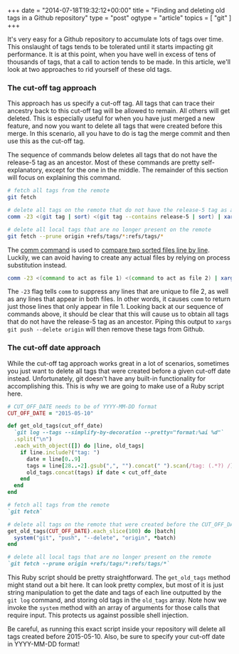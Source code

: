 +++
date = "2014-07-18T19:32:12+00:00"
title = "Finding and deleting old tags in a Github repository"
type = "post"
ogtype = "article"
topics = [ "git" ]
+++

It's very easy for a Github repository to accumulate lots of tags over time. This onslaught of tags tends to be tolerated until it starts impacting git performance. It is at this point, when you have well in excess of tens of thousands of tags, that a call to action tends to be made. In this article, we'll look at two approaches to rid yourself of these old tags.

### The cut-off tag approach

This approach has us specify a cut-off tag. All tags that can trace their ancestry back to this cut-off tag will be allowed to remain. All others will get deleted. This is especially useful for when you have just merged a new feature, and now you want to delete all tags that were created before this merge. In this scenario, all you have to do is tag the merge commit and then use this as the cut-off tag.

The sequence of commands below deletes all tags that do not have the release-5 tag as an ancestor. Most of these commands are pretty self-explanatory, except for the one in the middle. The remainder of this section will focus on explaining this command.

```bash
# fetch all tags from the remote
git fetch

# delete all tags on the remote that do not have the release-5 tag as an ancestor
comm -23 <(git tag | sort) <(git tag --contains release-5 | sort) | xargs git push --delete origin

# delete all local tags that are no longer present on the remote
git fetch --prune origin +refs/tags/*:refs/tags/*
```

The [comm command](http://linux.die.net/man/1/comm) is used to [compare two sorted files line by line](http://www.unixcl.com/2009/08/linux-comm-command-brief-tutorial.html). Luckily, we can avoid having to create any actual files by relying on process substitution instead.

```bash
comm -23 <(command to act as file 1) <(command to act as file 2) | xargs git push --delete origin
```

The `-23` flag tells `comm` to suppress any lines that are unique to file 2, as well as any lines that appear in both files. In other words, it causes `comm` to return just those lines that only appear in file 1. Looking back at our sequence of commands above, it should be clear that this will cause us to obtain all tags that do not have the release-5 tag as an ancestor. Piping this output to `xargs git push --delete origin` will then remove these tags from Github.

### The cut-off date approach

While the cut-off tag approach works great in a lot of scenarios, sometimes you just want to delete all tags that were created before a given cut-off date instead. Unfortunately, git doesn't have any built-in functionality for accomplishing this. This is why we are going to make use of a Ruby script here.

```ruby
# CUT_OFF_DATE needs to be of YYYY-MM-DD format
CUT_OFF_DATE = "2015-05-10"

def get_old_tags(cut_off_date)  
  `git log --tags --simplify-by-decoration --pretty="format:%ai %d"`
  .split("\n")
  .each_with_object([]) do |line, old_tags|
    if line.include?("tag: ")
      date = line[0..9]
      tags = line[28..-2].gsub(",", "").concat(" ").scan(/tag: (.*?) /).flatten
      old_tags.concat(tags) if date < cut_off_date
    end
  end
end

# fetch all tags from the remote
`git fetch`

# delete all tags on the remote that were created before the CUT_OFF_DATE
get_old_tags(CUT_OFF_DATE).each_slice(100) do |batch|
  system("git", "push", "--delete", "origin", *batch)
end

# delete all local tags that are no longer present on the remote
`git fetch --prune origin +refs/tags/*:refs/tags/*`
```

This Ruby script should be pretty straightforward. The `get_old_tags` method might stand out a bit here. It can look pretty complex, but most of it is just string manipulation to get the date and tags of each line outputted by the `git log` command, and storing old tags in the `old_tags` array. Note how we invoke the `system` method with an array of arguments for those calls that require input. This protects us against possible shell injection.

Be careful, as running this exact script inside your repository will delete all tags created before 2015-05-10. Also, be sure to specify your cut-off date in YYYY-MM-DD format!

